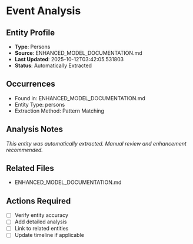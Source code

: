 # Event Analysis

## Entity Profile
- **Type**: Persons
- **Source**: ENHANCED_MODEL_DOCUMENTATION.md
- **Last Updated**: 2025-10-12T03:42:05.531803
- **Status**: Automatically Extracted

## Occurrences
- Found in: ENHANCED_MODEL_DOCUMENTATION.md
- Entity Type: persons
- Extraction Method: Pattern Matching

## Analysis Notes
*This entity was automatically extracted. Manual review and enhancement recommended.*

## Related Files
- ENHANCED_MODEL_DOCUMENTATION.md

## Actions Required
- [ ] Verify entity accuracy
- [ ] Add detailed analysis
- [ ] Link to related entities
- [ ] Update timeline if applicable
